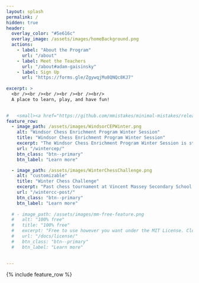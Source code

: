 ```yaml
---
layout: splash
permalink: /
hidden: true
header:
  overlay_color: "#5e616c"
  overlay_image: /assets/images/homeBackground.png
  actions:
    - label: "About the Program"
      url: "/about"
    - label: Meet the Teachers
      url: "/about#adam-gaisinsky"
    - label: Sign Up
      url: "https://forms.gle/ZgywqjMu8QNQc8KJ7"
  
excerpt: >
  <br /><br /><br /><br /><br /><br/>
  A place to learn, play, and have fun! 
  

#   <small><a href="https://github.com/mmistakes/minimal-mistakes/releases/tag/4.24.0">Latest release v4.24.0</a></small>
feature_row:
  - image_path: /assets/images/WindsorCEPWinter.png
    alt: "Windsor Chess Enrichment Program Winter Session"
    title: "Windsor Chess Enrichment Program Winter Session"
    excerpt: "The Windsor Chess Enrichment Program Winter Session is starting after the New Year! Learn more by clicking the button below!"
    url: "/wintercep/"
    btn_class: "btn--primary"
    btn_label: "Learn more"

  - image_path: /assets/images/WinterChessChallenge.png
    alt: "customizable"
    title: "Winter Chess Challenge"
    excerpt: "Past chess tournament at Vincent Massey Secondary School! View results now!"
    url: "/wintercc-post/"
    btn_class: "btn--primary"
    btn_label: "Learn more"
  
  # - image_path: /assets/images/mm-free-feature.png
  #   alt: "100% free"
  #   title: "100% free"
  #   excerpt: "Free to use however you want under the MIT License. Clone it, fork it, customize it... whatever!"
  #   url: "/docs/license/"
  #   btn_class: "btn--primary"
  #   btn_label: "Learn more"     
    

---
```


{% include feature_row %}